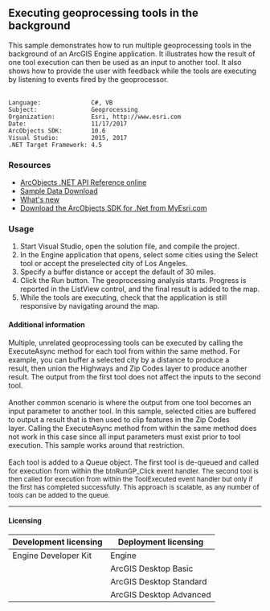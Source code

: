 ## Executing geoprocessing tools in the background

  <div xmlns="http://www.w3.org/1999/xhtml">This sample demonstrates how to run multiple geoprocessing tools in the background of an ArcGIS Engine application. It illustrates how the result of one tool execution can then be used as an input to another tool. It also shows how to provide the user with feedback while the tools are executing by listening to events fired by the geoprocessor.</div>
  <div xmlns="http://www.w3.org/1999/xhtml"> </div>  


<!-- TODO: Fill this section below with metadata about this sample-->
```
Language:              C#, VB
Subject:               Geoprocessing
Organization:          Esri, http://www.esri.com
Date:                  11/17/2017
ArcObjects SDK:        10.6
Visual Studio:         2015, 2017
.NET Target Framework: 4.5
```

### Resources

* [ArcObjects .NET API Reference online](http://desktop.arcgis.com/en/arcobjects/latest/net/webframe.htm)  
* [Sample Data Download](../../releases)  
* [What's new](http://desktop.arcgis.com/en/arcobjects/latest/net/webframe.htm#05247c04-bfd9-4e36-ae09-bc6e833c3b14.htm)  
* [Download the ArcObjects SDK for .Net from MyEsri.com](https://my.esri.com/)  

### Usage
1. Start Visual Studio, open the solution file, and compile the project.  
1. In the Engine application that opens, select some cities using the Select tool or accept the preselected city of Los Angeles.  
1. Specify a buffer distance or accept the default of 30 miles.  
1. Click the Run button. The geoprocessing analysis starts. Progress is reported in the ListView control, and the final result is added to the map.   
1. While the tools are executing, check that the application is still responsive by navigating around the map.  





#### Additional information  
<div xmlns="http://www.w3.org/1999/xhtml">Multiple, unrelated geoprocessing tools can be executed by calling the ExecuteAsync method for each tool from within the same method. For example, you can buffer a selected city by a distance to produce a result, then union the Highways and Zip Codes layer to produce another result. The output from the first tool does not affect the inputs to the second tool.</div>  
<div xmlns="http://www.w3.org/1999/xhtml"> </div>  
<div xmlns="http://www.w3.org/1999/xhtml">Another common scenario is where the output from one tool becomes an input parameter to another tool. In this sample, selected cities are buffered to output a result that is then used to clip features in the Zip Codes layer. Calling the ExecuteAsync method from within the same method does not work in this case since all input parameters must exist prior to tool execution. This sample works around that restriction.</div>  
<div xmlns="http://www.w3.org/1999/xhtml"> </div>  
<div xmlns="http://www.w3.org/1999/xhtml">Each tool is added to a Queue object. The first tool is de-queued and called for execution from within the <font size="2">btnRunGP_Click event handler. The second tool is then called</font><font size="2"> for execution from within the ToolExecuted event handler but only if the first has completed successfully. This approach is scalable, as any number of tools can be added to the queue.</font></div>  




---------------------------------

#### Licensing  
| Development licensing | Deployment licensing | 
| ------------- | ------------- | 
| Engine Developer Kit | Engine |  
|  | ArcGIS Desktop Basic |  
|  | ArcGIS Desktop Standard |  
|  | ArcGIS Desktop Advanced |  


